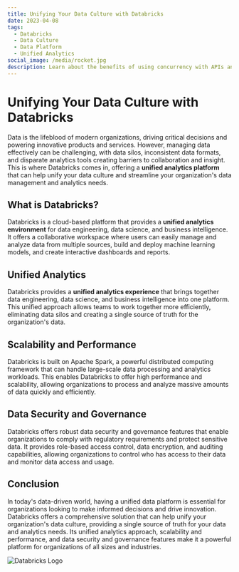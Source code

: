 ```yaml
---
title: Unifying Your Data Culture with Databricks
date: 2023-04-08
tags:
  - Databricks
  - Data Culture
  - Data Platform
  - Unified Analytics
social_image: /media/rocket.jpg
description: Learn about the benefits of using concurrency with APIs and the different approaches available, including multithreading, multiprocessing, and asynchronous programming.
---
```


# Unifying Your Data Culture with Databricks

Data is the lifeblood of modern organizations, driving critical decisions and powering innovative products and services. However, managing data effectively can be challenging, with data silos, inconsistent data formats, and disparate analytics tools creating barriers to collaboration and insight. This is where Databricks comes in, offering a **unified analytics platform** that can help unify your data culture and streamline your organization's data management and analytics needs.

## What is Databricks?

Databricks is a cloud-based platform that provides a **unified analytics environment** for data engineering, data science, and business intelligence. It offers a collaborative workspace where users can easily manage and analyze data from multiple sources, build and deploy machine learning models, and create interactive dashboards and reports.

## Unified Analytics

Databricks provides a **unified analytics experience** that brings together data engineering, data science, and business intelligence into one platform. This unified approach allows teams to work together more efficiently, eliminating data silos and creating a single source of truth for the organization's data.

## Scalability and Performance

Databricks is built on Apache Spark, a powerful distributed computing framework that can handle large-scale data processing and analytics workloads. This enables Databricks to offer high performance and scalability, allowing organizations to process and analyze massive amounts of data quickly and efficiently.

## Data Security and Governance

Databricks offers robust data security and governance features that enable organizations to comply with regulatory requirements and protect sensitive data. It provides role-based access control, data encryption, and auditing capabilities, allowing organizations to control who has access to their data and monitor data access and usage.

## Conclusion

In today's data-driven world, having a unified data platform is essential for organizations looking to make informed decisions and drive innovation. Databricks offers a comprehensive solution that can help unify your organization's data culture, providing a single source of truth for your data and analytics needs. Its unified analytics approach, scalability and performance, and data security and governance features make it a powerful platform for organizations of all sizes and industries.

![Databricks Logo](https://upload.wikimedia.org/wikipedia/commons/6/63/Databricks_Logo.png)



